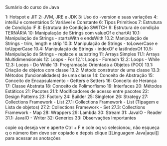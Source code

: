 Sumário do curso de Java

1: Hotspot e JIT
2: JVM, JRE e JDK
3: Uso do -version e suas variações
4: intelliJ e comentários
5: Variável e Constante
6: Tipos Primitivos
7: Estrutura de Condição IF
8: Estrutura de Condição SWITCH
9: Estrutura de condição TERNÁRIA
10: Manipulação de Strings com valueOf e chartAt
  10.1: Manipulação de Strings - startsWith e endsWith
  10.2: Manipulação de Strings - trim, length e strip
  10.3: Manipulação de Strings - toLowerCase e toUpperCase
  10.4: Manipulação de Strings - indexOf e lastIndexOf
  10.5: Manipulação de Strings - replace e substring
11: Arrays Simples
  11.1: Arrays Multidimensionais
12: Loops - For
  12.1: Loops - Foreach
  12.2: Loops - While
  12.3: Loops - Do While
13: Programação Orientada a Objetos (POO)
  13.1: Criação de objetos com classe
  13.2: Método construtor de uma classe
  13.3: Métodos (funcionalidades) de uma classe
14: Conceito de Abstração
15:  Conceito de Encapsulamento - Getters e Setters
16:  Conceito de Herança
17: Classe Abstrata
18: Conceito de Polimorfismo
19: Interfaces
20: Métodos Estáticos
21: Pacotes
  21.1: Modificadores de acesso entre pacotes
22: Design Patterns
23: Factory
24: Builder
25: Singleton
26: Strategy
27: Collections Framework - List
  27.1: Collections Framework - List (Tipagem e Lista de objetos)
  27.2: Collections Framework - Set
  27.3: Collections Framework - Map
28: Wrappers
29: Lambda
30: Stream
31: JavaIO - Reader
  31.1: JavaIO - Writer
32: Generics
33: Observações Importantes

copie oq deseja ver e aperte Ctrl + F e cole oq vc selecionou, 
não esqueça q o número tbm deve ser copiado e depois
clique [[Linguagem Java|aqui]] para acessar as anotações
